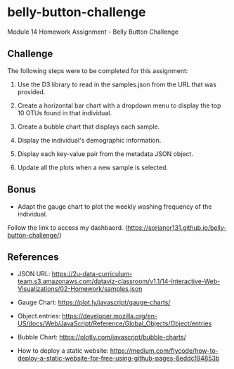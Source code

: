 # belly-button-challenge
Module 14 Homework Assignment - Belly Button Challenge

## Challenge
The following steps were to be completed for this assignment:

1. Use the D3 library to read in the samples.json from the URL that was provided. 

2. Create a horizontal bar chart with a dropdown menu to display the top 10 OTUs found in that individual. 

3. Create a bubble chart that displays each sample. 

4. Display the individual's demographic information. 

5. Display each key-value pair from the metadata JSON object.

6. Update all the plots when a new sample is selected. 

## Bonus
* Adapt the gauge chart to plot the weekly washing frequency of the individual. 

Follow the link to access my dashbaord. (https://sorianor131.github.io/belly-button-challenge/)

## References
* JSON URL: https://2u-data-curriculum-team.s3.amazonaws.com/dataviz-classroom/v1.1/14-Interactive-Web-Visualizations/02-Homework/samples.json

* Gauge Chart: https://plot.ly/javascript/gauge-charts/

* Object.entries: https://developer.mozilla.org/en-US/docs/Web/JavaScript/Reference/Global_Objects/Object/entries

* Bubble Chart: https://plotly.com/javascript/bubble-charts/

* How to deploy a static website: https://medium.com/flycode/how-to-deploy-a-static-website-for-free-using-github-pages-8eddc194853b

